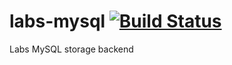 # labs-mysql [![Build Status](https://travis-ci.org/clearbooks/labs-mysql.svg?branch=master)](https://travis-ci.org/clearbooks/labs-mysql)
Labs MySQL storage backend
